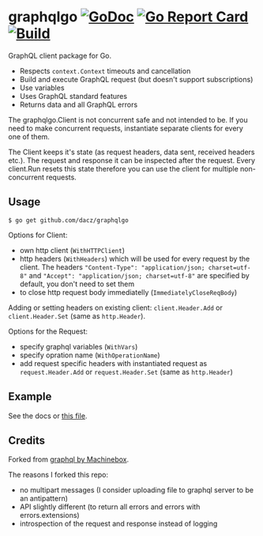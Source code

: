# graphqlgo [![GoDoc](https://godoc.org/github.com/dacz/graphqlgo?status.png)](https://godoc.org/github.com/dacz/graphqlgo) [![Go Report Card](https://goreportcard.com/badge/github.com/dacz/graphqlgo)](https://goreportcard.com/report/github.com/dacz/graphqlgo) [![Build](https://travis-ci.org/dacz/graphqlgo.svg?branch=master)](https://travis-ci.org/dacz/graphqlgo)

GraphQL client package for Go.

- Respects `context.Context` timeouts and cancellation
- Build and execute GraphQL request (but doesn't support subscriptions)
- Use variables
- Uses GraphQL standard features
- Returns data and all GraphQL errors

The graphqlgo.Client is not concurrent safe and not intended to be. If you need to make concurrent requests, instantiate separate clients for every one of them.

The Client keeps it's state (as request headers, data sent, received headers etc.). The request and response it can be inspected after the request. Every client.Run resets this state therefore you can use the client for multiple non-concurrent requests.

## Usage

```
$ go get github.com/dacz/graphqlgo
```

Options for Client:

- own http client (`WithHTTPClient`)
- http headers (`WithHeaders`) which will be used for every request by the client. The headers `"Content-Type": "application/json; charset=utf-8"` and `"Accept": "application/json; charset=utf-8"` are specified by default, you don't need to set them
- to close http request body immediatelly (`ImmediatelyCloseReqBody`)

Adding or setting headers on existing client: `client.Header.Add` or `client.Header.Set` (same as `http.Header`).

Options for the Request:

- specify graphql variables (`WithVars`)
- specify opration name (`WithOperationName`)
- add request specific headers with instantiated request as `request.Header.Add` or `request.Header.Set` (same as `http.Header`)

## Example

See the docs or [this file](./example_test.go).

## Credits

Forked from [graphql by Machinebox](https://github.com/machinebox/graphql).

The reasons I forked this repo:

- no multipart messages (I consider uploading file to graphql server to be an antipattern)
- API slightly different (to return all errors and errors with errors.extensions)
- introspection of the request and response instead of logging
